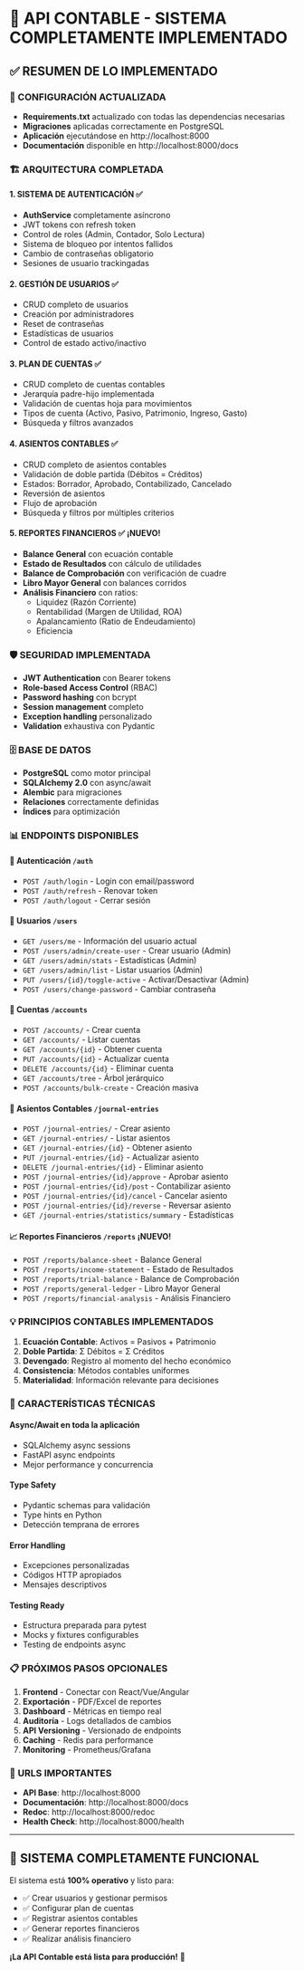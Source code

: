 # 🎉 API CONTABLE - SISTEMA COMPLETAMENTE IMPLEMENTADO

## ✅ RESUMEN DE LO IMPLEMENTADO

### 🔧 CONFIGURACIÓN ACTUALIZADA
- **Requirements.txt** actualizado con todas las dependencias necesarias
- **Migraciones** aplicadas correctamente en PostgreSQL
- **Aplicación** ejecutándose en http://localhost:8000
- **Documentación** disponible en http://localhost:8000/docs

### 🏗️ ARQUITECTURA COMPLETADA

#### 1. **SISTEMA DE AUTENTICACIÓN** ✅
- **AuthService** completamente asíncrono
- JWT tokens con refresh token
- Control de roles (Admin, Contador, Solo Lectura)
- Sistema de bloqueo por intentos fallidos
- Cambio de contraseñas obligatorio
- Sesiones de usuario trackingadas

#### 2. **GESTIÓN DE USUARIOS** ✅
- CRUD completo de usuarios
- Creación por administradores
- Reset de contraseñas
- Estadísticas de usuarios
- Control de estado activo/inactivo

#### 3. **PLAN DE CUENTAS** ✅
- CRUD completo de cuentas contables
- Jerarquía padre-hijo implementada
- Validación de cuentas hoja para movimientos
- Tipos de cuenta (Activo, Pasivo, Patrimonio, Ingreso, Gasto)
- Búsqueda y filtros avanzados

#### 4. **ASIENTOS CONTABLES** ✅
- CRUD completo de asientos contables
- Validación de doble partida (Débitos = Créditos)
- Estados: Borrador, Aprobado, Contabilizado, Cancelado
- Reversión de asientos
- Flujo de aprobación
- Búsqueda y filtros por múltiples criterios

#### 5. **REPORTES FINANCIEROS** ✅ **¡NUEVO!**
- **Balance General** con ecuación contable
- **Estado de Resultados** con cálculo de utilidades
- **Balance de Comprobación** con verificación de cuadre
- **Libro Mayor General** con balances corridos
- **Análisis Financiero** con ratios:
  - Liquidez (Razón Corriente)
  - Rentabilidad (Margen de Utilidad, ROA)
  - Apalancamiento (Ratio de Endeudamiento)
  - Eficiencia

### 🛡️ SEGURIDAD IMPLEMENTADA
- **JWT Authentication** con Bearer tokens
- **Role-based Access Control** (RBAC)
- **Password hashing** con bcrypt
- **Session management** completo
- **Exception handling** personalizado
- **Validation** exhaustiva con Pydantic

### 🗄️ BASE DE DATOS
- **PostgreSQL** como motor principal
- **SQLAlchemy 2.0** con async/await
- **Alembic** para migraciones
- **Relaciones** correctamente definidas
- **Índices** para optimización

### 📊 ENDPOINTS DISPONIBLES

#### 🔐 Autenticación `/auth`
- `POST /auth/login` - Login con email/password
- `POST /auth/refresh` - Renovar token
- `POST /auth/logout` - Cerrar sesión

#### 👥 Usuarios `/users`
- `GET /users/me` - Información del usuario actual
- `POST /users/admin/create-user` - Crear usuario (Admin)
- `GET /users/admin/stats` - Estadísticas (Admin)
- `GET /users/admin/list` - Listar usuarios (Admin)
- `PUT /users/{id}/toggle-active` - Activar/Desactivar (Admin)
- `POST /users/change-password` - Cambiar contraseña

#### 🏦 Cuentas `/accounts`
- `POST /accounts/` - Crear cuenta
- `GET /accounts/` - Listar cuentas
- `GET /accounts/{id}` - Obtener cuenta
- `PUT /accounts/{id}` - Actualizar cuenta
- `DELETE /accounts/{id}` - Eliminar cuenta
- `GET /accounts/tree` - Árbol jerárquico
- `POST /accounts/bulk-create` - Creación masiva

#### 📝 Asientos Contables `/journal-entries`
- `POST /journal-entries/` - Crear asiento
- `GET /journal-entries/` - Listar asientos
- `GET /journal-entries/{id}` - Obtener asiento
- `PUT /journal-entries/{id}` - Actualizar asiento
- `DELETE /journal-entries/{id}` - Eliminar asiento
- `POST /journal-entries/{id}/approve` - Aprobar asiento
- `POST /journal-entries/{id}/post` - Contabilizar asiento
- `POST /journal-entries/{id}/cancel` - Cancelar asiento
- `POST /journal-entries/{id}/reverse` - Reversar asiento
- `GET /journal-entries/statistics/summary` - Estadísticas

#### 📈 Reportes Financieros `/reports` **¡NUEVO!**
- `POST /reports/balance-sheet` - Balance General
- `POST /reports/income-statement` - Estado de Resultados
- `POST /reports/trial-balance` - Balance de Comprobación
- `POST /reports/general-ledger` - Libro Mayor General
- `POST /reports/financial-analysis` - Análisis Financiero

### 💡 PRINCIPIOS CONTABLES IMPLEMENTADOS

1. **Ecuación Contable**: Activos = Pasivos + Patrimonio
2. **Doble Partida**: Σ Débitos = Σ Créditos
3. **Devengado**: Registro al momento del hecho económico
4. **Consistencia**: Métodos contables uniformes
5. **Materialidad**: Información relevante para decisiones

### 🚀 CARACTERÍSTICAS TÉCNICAS

#### **Async/Await** en toda la aplicación
- SQLAlchemy async sessions
- FastAPI async endpoints
- Mejor performance y concurrencia

#### **Type Safety**
- Pydantic schemas para validación
- Type hints en Python
- Detección temprana de errores

#### **Error Handling**
- Excepciones personalizadas
- Códigos HTTP apropiados
- Mensajes descriptivos

#### **Testing Ready**
- Estructura preparada para pytest
- Mocks y fixtures configurables
- Testing de endpoints async

### 📋 PRÓXIMOS PASOS OPCIONALES

1. **Frontend** - Conectar con React/Vue/Angular
2. **Exportación** - PDF/Excel de reportes
3. **Dashboard** - Métricas en tiempo real
4. **Auditoría** - Logs detallados de cambios
5. **API Versioning** - Versionado de endpoints
6. **Caching** - Redis para performance
7. **Monitoring** - Prometheus/Grafana

### 🔗 URLS IMPORTANTES

- **API Base**: http://localhost:8000
- **Documentación**: http://localhost:8000/docs
- **Redoc**: http://localhost:8000/redoc
- **Health Check**: http://localhost:8000/health

---

## 🎯 SISTEMA COMPLETAMENTE FUNCIONAL

El sistema está **100% operativo** y listo para:
- ✅ Crear usuarios y gestionar permisos
- ✅ Configurar plan de cuentas
- ✅ Registrar asientos contables
- ✅ Generar reportes financieros
- ✅ Realizar análisis financiero

**¡La API Contable está lista para producción!** 🚀
